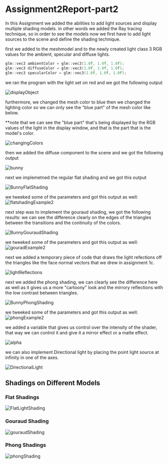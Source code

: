 # Assignment2Report-part2

In this Assignment we added the abilities to add light sources and display multiple shading models.
in other words we added the Ray tracing technique, so in order to see the models now we first have to add light sources to the scene and define the shading technique.

first we added to the meshmodel and to the newly created light class 3 RGB values for the ambient, specular and diffuse lights.

```c++
glm::vec3 ambientColor = glm::vec3(1.0f, 1.0f, 1.0f);
glm::vec3 diffuseColor = glm::vec3(1.0f, 1.0f, 1.0f);
glm::vec3 specularColor = glm::vec3(1.0f, 1.0f, 1.0f);
```
we ran the program with the light set on red and we got the following output

![displayObject](part2Pics/displayObject.gif)

furthermore, we changed the mesh color to blue then we changed the lighting color so we can only see the "blue part" of the mesh color like below.

**note that we can see the "blue part" that's being displayed by the RGB values of the light in the display window, and that is the part that is the model's color.

![changingColors](part2Pics/changingColors.gif)

then we added the diffuse component to the scene and we got the following output

![bunny](part2Pics/bunny.jpg)

next we implemetned the regular flat shading and we got this output

![BunnyFlatShading](part2Pics/BunnyFlatShading.gif)

we tweeked some of the parameters and got this output as well:
![flatshadingExample2](part2Pics/flatshadingExample2.jpg)


next step was to implement the gouraud shading, we got the following results:
we can see the difference clearly on the edges of the triangles between the transitions and the continuity of the colors.

![BunnyGouraudShading](part2Pics/BunnyGouraudShading.gif)

we tweeked some of the parameters and got this output as well:
![gouradExample2](part2Pics/gouradExample2.jpg)

next we added a temporary piece of code that draws the light refections off the triangles like the face normal vectors that we drew in assignment 1c.

![lightReflections](part2Pics/lightReflections.jpg)

next we added the phong shading, we can clearly see the difference here as well as it gives us a more "cartoony" look and the mirrory reflections with the low contrast between triangles.

![BunnyPhongShading](part2Pics/BunnyPhongShading.gif)

we tweeked some of the parameters and got this output as well:
![phongExample2](part2Pics/phongExample2.jpg)

we added a variable that gives us control over the intensity of the shader, that way we can control it and give it a mirror effect or a matte effect.

![alpha](part2Pics/alpha.gif)

we can also implement Directional light by placing the point light source at infinity in one of the axes.

![DirectionalLight](part2Pics/DirectionalLight.jpg)

## Shadings on Different Models

### Flat Shadings

![FlatLightShading](part2Pics/FlatLightShading.jpg)

### Gouraud Shading

![gouraudShading](part2Pics/gouraudShading.jpg)

### Phong Shadings

![phongShading](part2Pics/phongShading.jpg)
